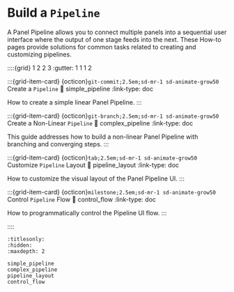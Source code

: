 # Build a `Pipeline`

A Panel Pipeline allows you to connect multiple panels into a sequential user interface where the output of one stage feeds into the next. These How-to pages provide solutions for common tasks related to creating and customizing pipelines.

::::{grid} 1 2 2 3
:gutter: 1 1 1 2

:::{grid-item-card} {octicon}`git-commit;2.5em;sd-mr-1 sd-animate-grow50` Create a `Pipeline`
:link: simple_pipeline
:link-type: doc

How to create a simple linear Panel Pipeline.
:::

:::{grid-item-card} {octicon}`git-branch;2.5em;sd-mr-1 sd-animate-grow50` Create a Non-Linear `Pipeline`
:link: complex_pipeline
:link-type: doc

This guide addresses how to build a non-linear Panel Pipeline with branching and converging steps.
:::

:::{grid-item-card} {octicon}`tab;2.5em;sd-mr-1 sd-animate-grow50` Customize `Pipeline` Layout
:link: pipeline_layout
:link-type: doc

How to customize the visual layout of the Panel Pipeline UI.
:::

:::{grid-item-card} {octicon}`milestone;2.5em;sd-mr-1 sd-animate-grow50` Control `Pipeline` Flow
:link: control_flow
:link-type: doc

How to programmatically control the Pipeline UI flow.
:::

::::

```{toctree}
:titlesonly:
:hidden:
:maxdepth: 2

simple_pipeline
complex_pipeline
pipeline_layout
control_flow
```
